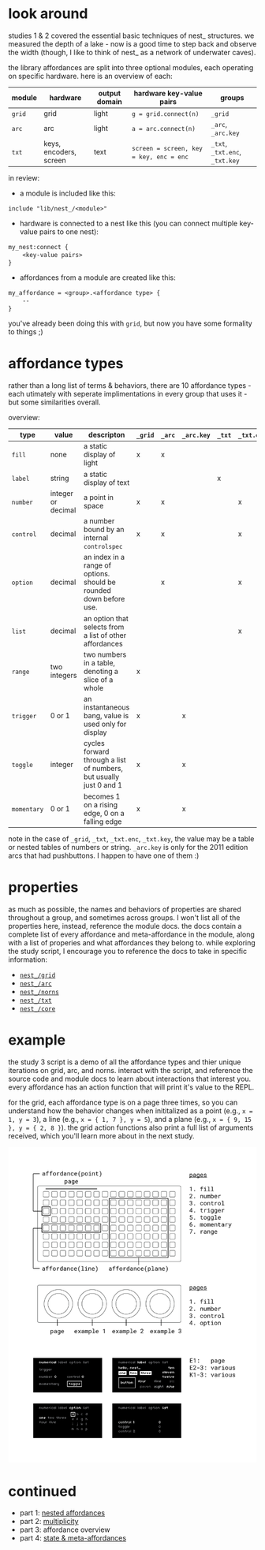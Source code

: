 # look around

studies 1 & 2 covered the essential basic techniques of nest_ structures. we measured the depth of a lake - now is a good time to step back and observe the width (though, I like to think of nest_ as a network of underwater caves).

the library affordances are split into three optional modules, each operating on specific hardware. here is an overview of each:

| module       | hardware | output domain | hardware key-value pairs | groups |
| ---          | ---      | ---    |---             | ---
| `grid` | grid | light | `g = grid.connect(n)` | `_grid` |
| `arc` | arc | light |`a = arc.connect(n)` | `_arc`, `_arc.key` |
| `txt` | keys, encoders, screen | text | `screen = screen, key = key, enc = enc` | `_txt`, `_txt.enc`, `_txt.key` |

in review:

- a module is included like this:
```
include "lib/nest_/<module>"
```
- hardware is connected to a nest like this (you can connect multiple key-value pairs to one nest):
```
my_nest:connect {
    <key-value pairs>
}
```
- affordances from a module are created like this:
```
my_affordance = <group>.<affordance type> {
    --
}
```
you've already been doing this with `grid`, but now you have some formality to things ;)

# affordance types

rather than a long list of terms & behaviors, there are 10 affordance types - each utimately with seperate implimentations in every group that uses it - but some similarities overall. 

overview:

| type | value | descripton | `_grid` | `_arc` | `_arc.key` | `_txt` | `_txt.enc` | `_txt.key` |
| --- | --- | --- | --- | --- | --- | --- | --- | --- |
| `fill` | none | a static display of light | x | x | | | | |
| `label` | string | a static display of text | | | | x | | |
| `number` | integer or decimal | a point in space | x | x | | | x | x |
| `control` | decimal | a number bound by an internal `controlspec` | x | x | | | x | |
| `option` | decimal | an index in a range of options. should be rounded down before use. | | x | | | x | x |
| `list` | decimal | an option that selects from a list of other affordances | | | | | x | x |
| `range` | two integers | two numbers in a table, denoting a slice of a whole | x | | | | | |
| `trigger` | 0 or 1 | an instantaneous bang, value is used only for display | x | | x | | | x |
| `toggle` | integer | cycles forward through a list of numbers, but usually just 0 and 1 | x | | x | | | x |
| `momentary` | 0 or 1 | becomes 1 on a rising edge, 0 on a falling edge | x | | x | | | x |

note in the case of `_grid`, `_txt`, `_txt.enc`, `_txt.key`, the value may be a table or nested tables of numbers or string. `_arc.key` is only for the 2011 edition arcs that had pushbuttons. I happen to have one of them :)

# properties

as much as possible, the names and behaviors of properties are shared throughout a group, and sometimes across groups. I won't list all of the properties here, instead, reference the module docs. the docs contain a complete list of every affordance and meta-affordance in the module, along with a list of properies and what affordances they belong to. while exploring the study script, I encourage you to reference the docs to take in specific information:

- [`nest_/grid`](../doc/grid.md)
- [`nest_/arc`](../doc/arc.md)
- [`nest_/norns`](../doc/norns.md)
- [`nest_/txt`](../doc/txt.md)
- [`nest_/core`](../doc/core.md)

# example

the study 3 script is a demo of all the affordance types and thier unique iterations on grid, arc, and norns. interact with the script, and reference the source code and module docs to learn about interactions that interest you. every affordance has an action function that will print it's value to the REPL.

for the grid, each affordance type is on a page three times, so you can understand how the behavior changes when inititalized as a point (e.g., `x = 1, y = 3`), a line (e.g., `x = { 1, 7 }, y = 5`), and a plane (e.g., `x = { 9, 15 }, y = { 2, 8 }`). the grid action functions also print a full list of arguments received, which you'll learn more about in the next study.

![docs](./img/study3-01.png)

# continued

- part 1: [nested affordances](./study1.md)
- part 2: [multiplicity](./study2.md)
- part 3: affordance overview
- part 4: [state & meta-affordances](./study4.md)
